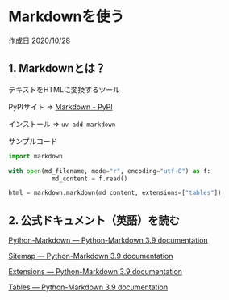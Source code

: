 # Markdownを使う

作成日 2020/10/28

## 1. Markdownとは？

テキストをHTMLに変換するツール

PyPIサイト => [Markdown - PyPI](https://pypi.org/project/Markdown/)

インストール => `uv add markdown`

サンプルコード

```python
import markdown

with open(md_filename, mode="r", encoding="utf-8") as f:
            md_content = f.read()

html = markdown.markdown(md_content, extensions=["tables"])
```

## 2. 公式ドキュメント（英語）を読む

[Python-Markdown — Python-Markdown 3.9 documentation](https://python-markdown.github.io/)

[Sitemap — Python-Markdown 3.9 documentation](https://python-markdown.github.io/sitemap.html)

[Extensions — Python-Markdown 3.9 documentation](https://python-markdown.github.io/extensions/)

[Tables — Python-Markdown 3.9 documentation](https://python-markdown.github.io/extensions/tables/)
